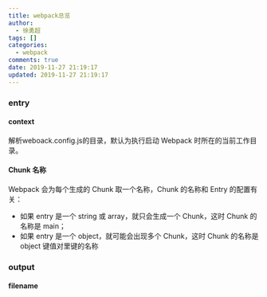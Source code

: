 ```yaml
---
title: webpack总览
author:
  - 徐勇超
tags: []
categories:
  - webpack
comments: true
date: 2019-11-27 21:19:17
updated: 2019-11-27 21:19:17
---
```


### entry
#### context 
解析weboack.config.js的目录，默认为执行启动 Webpack 时所在的当前工作目录。

#### Chunk 名称
Webpack 会为每个生成的 Chunk 取一个名称，Chunk 的名称和 Entry 的配置有关：
- 如果 entry 是一个 string 或 array，就只会生成一个 Chunk，这时 Chunk 的名称是 main；
- 如果 entry 是一个 object，就可能会出现多个 Chunk，这时 Chunk 的名称是 object 键值对里键的名称
  
### output
#### filename
